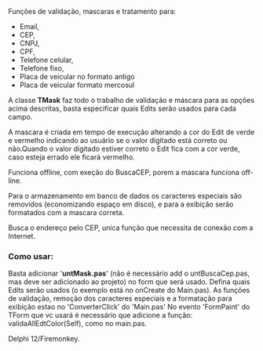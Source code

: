 Funções de validação, mascaras e tratamento para:

* Email,<br> 
* CEP,<br> 
* CNPJ,<br> 
* CPF,<br> 
* Telefone celular,<br> 
* Telefone fixo,<br> 
* Placa de veicular no formato antigo<br> 
* Placa de veicular formato mercosul<br> 

<p>A classe <b>TMask</b> faz todo o trabalho de validação e máscara para as opções acima descritas, basta especificar quais Edits serão usados para cada campo. </p>
<p>A mascara é criada em tempo de execução alterando a cor do Edit de verde e vermelho indicando ao usuário se o valor digitado está correto ou não.Quando o valor digitado estiver correto o Edit fica com a cor verde, caso esteja errado ele ficará vermelho.</p>
<p>Funciona offline, com exeção do BuscaCEP, porem a mascara funciona off-line.</p>

<p>Para o armazenamento em banco de dados os caracteres especiais são removidos (economizando espaço em disco), e para a exibição serão formatados com a mascara correta.</p>

<p>Busca o endereço pelo CEP, unica função que necessita de conexão com a Internet.</p>

<h3>Como usar:</h3>

Basta  adicionar '<b>untMask.pas</b>' (não é necessário add o untBuscaCep.pas, mas deve ser adicionado ao projeto) no form que será usado.
Defina quais Edits serão usados (o exemplo está no onCreate do Main.pas).
As funções de validação, remoção dos caracteres especiais e a formatação para exibição estao no 'ConverterClick' do 'Main.pas'
No evento 'FormPaint' do TForm que vc usará é necessário que adicione a função: validaAllEdtColor(Self), como no main.pas.

Delphi 12/Firemonkey.
